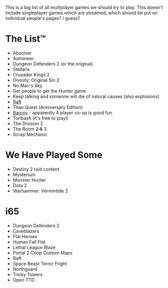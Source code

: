 <!-- TITLE: To Play -->
<!-- SUBTITLE: Games which we should get round to playing as a group -->

This is a big list of all multiplayer games we should try to play. This doesn't include singleplayer games which are streamed, which should be put on individual people's pages? I guess?

# The List™
* Absolver
* Astroneer
* Dungeon Defenders 2 (or the original)
* Stellaris
* Crusader Kings 2
* Divinity: Original Sin 2
* No Man's Sky
* Get people to get the Hunter game
* Keep talking and someone will die of natural causes (also explosions)
* [Raft](https://store.steampowered.com/app/648800/Raft/)
* Titan Quest (Anniversary Edition)
* [Barony](https://store.steampowered.com/app/371970/Barony/) - apparently 4 player co-op is good fun
* Toribash (it's free to play!)
* The Division 2
* The Room ~~2 &~~ 3
* Scrap Mechanic



# We Have Played Some
* Destiny 2 raid content
* Mysterium
* Monster Hunter
* Dota 2
* Warhammer: Vermintide 2


# i65
* Dungeon Defenders 2
* Caveblazers
* Flat Heroes
* Human Fall Flat
* Lethal League Blaze
* Portal 2 Coop Custom Maps
* Raft
* Space Beast Terror Fright
* Northguard
* Tricky Towers
* Open TTD